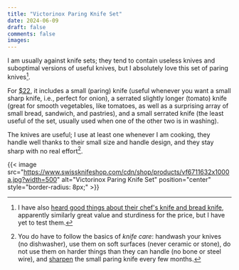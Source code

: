 ```yaml
---
title: "Victorinox Paring Knife Set"
date: 2024-06-09
draft: false
comments: false
images:
---
```


I am usually against knife sets; they tend to contain useless knives and suboptimal versions of useful knives, but I absolutely love this set of paring knives[^vict].

[^vict]: I have also [heard good things about their chef's knife and bread knife](https://youtu.be/wd9uoHsWuOE), apparently similarly great value and sturdiness for the price, but I have yet to test them.

For [$22](https://www.victorinox.com/en-US/Products/Cutlery/Paring-Knives/Swiss-Classic-Paring-Knife-Set-3-Pieces/p/6.7116.32), it includes a small (paring) knife (useful whenever you want a small sharp knife, i.e., perfect for onion), a serrated slightly longer (tomato) knife (great for smooth vegetables, like tomatoes, as well as a surprising array of small bread, sandwich, and pastries), and a small serrated knife (the least useful of the set, usually used when one of the other two is in washing).

The knives are useful; I use at least one whenever I am cooking, they handle well thanks to their small size and handle design, and they stay sharp with no real effort[^sharp].

[^sharp]: You do have to follow the basics of *knife care*: handwash your knives (no dishwasher), use them on soft surfaces (never ceramic or stone), do not use them on harder things than they can handle (no bone or steel wire), and [sharpen](https://youtu.be/7a0pQT1kVS0) the small paring knife every few months.

{{< image src="https://www.swissknifeshop.com/cdn/shop/products/vf6711632x1000a.jpg?width=500" alt="Victorinox Paring Knife Set" position="center" style="border-radius: 8px;" >}}
